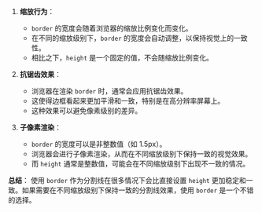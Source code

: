 
1. **缩放行为**：
   - `border` 的宽度会随着浏览器的缩放比例变化而变化。
   - 在不同的缩放级别下，`border` 的宽度会自动调整，以保持视觉上的一致性。
   - 相比之下，`height` 是一个固定的值，不会随缩放比例变化。

2. **抗锯齿效果**：
   - 浏览器在渲染 `border` 时，通常会应用抗锯齿效果。
   - 这使得边框看起来更加平滑和一致，特别是在高分辨率屏幕上。
   - 这种效果可以避免像素级别的差异。

3. **子像素渲染**：
   - `border` 的宽度可以是非整数值（如 1.5px）。
   - 浏览器会进行子像素渲染，从而在不同缩放级别下保持一致的视觉效果。
   - 而 `height` 通常是整数值，可能会在不同缩放级别下出现不一致的情况。

**总结**：
使用 `border` 作为分割线在很多情况下会比直接设置 `height` 更加稳定和一致。如果需要在不同缩放级别下保持一致的分割线效果，使用 `border` 是一个不错的选择。
